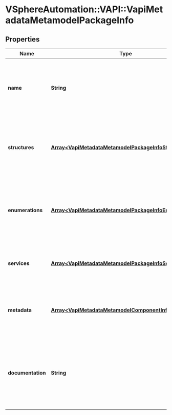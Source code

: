 # VSphereAutomation::VAPI::VapiMetadataMetamodelPackageInfo

## Properties
Name | Type | Description | Notes
------------ | ------------- | ------------- | -------------
**name** | **String** | Dot separated name of the package element. The segments in the name reflect the organization of the APIs. The format of each segment is lower case with underscores. Each underscore represents a word boundary. If there are acronyms in the word, the capitalization is preserved. This format makes it easy to translate the segment into a different naming convention. | 
**structures** | [**Array&lt;VapiMetadataMetamodelPackageInfoStructures&gt;**](VapiMetadataMetamodelPackageInfoStructures.md) | Metamodel information of all the structure elements contained in the package element. The key in the {@term map} is the identifier of the structure element and the value in the {@term map} is the metamodel information for the structure element. &lt;p&gt; This does not include the structure elements contained in the service elements that are contained in this package element. | 
**enumerations** | [**Array&lt;VapiMetadataMetamodelPackageInfoEnumerations&gt;**](VapiMetadataMetamodelPackageInfoEnumerations.md) | Metamodel information of all the enumeration elements contained in the package element. The key in the {@term map} is the identifier of the enumeration element and the value in the {@term map} is the metamodel information for the enumeration element. &lt;p&gt; This does not include the enumeration elements that are contained in the service elements of this package element or structure elements of this package element. | 
**services** | [**Array&lt;VapiMetadataMetamodelPackageInfoServices&gt;**](VapiMetadataMetamodelPackageInfoServices.md) | Metamodel information of all the service elements contained in the package element. The key in the {@term map} is the identifier of the service element and the value in the {@term map} is the metamodel information for the service element. | 
**metadata** | [**Array&lt;VapiMetadataMetamodelComponentInfoMetadata&gt;**](VapiMetadataMetamodelComponentInfoMetadata.md) | Generic metadata elements for the package element. The key in the {@term map} is the name of the metadata element and the value is the data associated with that metadata element. &lt;p&gt; The {@link vapi.metadata.metamodel.MetadataIdentifier} contains possible string values for keys in the {@term map}. | 
**documentation** | **String** | English language documentation for a package. It can contain HTML markup and Javadoc tags. The first sentence of the package documentation is a complete sentence that identifies the package by name and summarizes the purpose of the package. &lt;p&gt; The primary purpose of a package documentation is to provide high-level context that will provide a framework in which the users can put the detail about the package contents. | 


